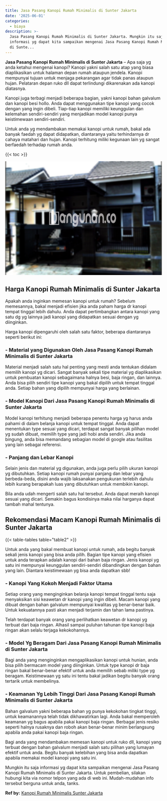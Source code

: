 ```yaml
---
title: Jasa Pasang Kanopi Rumah Minimalis di Sunter Jakarta
date: '2025-06-01'
categories:
  - biaya
description: >-
  Jasa Pasang Kanopi Rumah Minimalis di Sunter Jakarta. Mungkin itu saja
  informasi yg dapat kita sampaikan mengenai Jasa Pasang Kanopi Rumah Minimalis
  di Sunte...
---
```


**Jasa Pasang Kanopi Rumah Minimalis di Sunter Jakarta** – Apa saja yg anda ketahui mengenai kanopi? Kanopi yakni salah satu atap yang biasa diaplikasikan untuk halaman depan rumah ataupun jendela. Kanopi mempunyai tujuan untuk menjaga pekarangan agar tidak panas ataupun hujan. Pelataran depan ruko dll dapat terlindungi dikarenakan ada kanopi diatasnya.

Kanopi juga terbagi menjadi beberapa bagian, yakni kanopi bahan galvalum dan kanopi besi hollo. Anda dapat menggunakan tipe kanopi yang cocok dengan yang ingin dibeli. Tiap-tiap kanopi memiliki keunggulan dan kelemahan sendiri-sendiri yang menjadikan model kanopi punya keistimewaan sendiri-sendiri.

Untuk anda yg mendambakan memakai kanopi untuk rumah, bakal ada banyak faedah yg dapat didapatkan, diantaranya yaitu terhindarnya dr cahaya matahari dan hujan. Kanopi terhitung miliki kegunaan lain yg sangat berfaedah terhadap rumah anda.

{{< toc >}}

![Jasa Pasang Kanopi Rumah Minimalis di Sunter Jakarta](/images/harga-kanopi-minimalis-50.png)

## Harga Kanopi Rumah Minimalis di Sunter Jakarta

Apakah anda inginkan memesan kanopi untuk rumah? Sebelum memesannya, bakal menjadi efisien jika anda paham harga dr kanopi tempat tinggal lebih dahulu. Anda dapat pertimbangkan antara kanopi yang satu dg yg lainnya jadi kanopi yang didapatkan sesuai dengan yg diinginkan.

Harga kanopi dipengaruhi oleh salah satu faktor, beberapa diantaranya seperti berikut ini:

### \- Material yang Digunakan Oleh Jasa Pasang Kanopi Rumah Minimalis di Sunter Jakarta

Material menjadi salah satu hal penting yang mesti anda tentukan didalam memilih kanopi yg dicari. Sangat banyak sekali tipe material yg diaplikasikan untuk pembuatan kanopi sebagaimana halnya besi, baja ringan, dan lainnya. Anda bisa pilih sendiri tipe kanopi yang bakal dipilih untuk tempat tinggal anda. Setiap bahan yang dipilih mempunyai harga yang berlainan.

### \- Model Kanopi Dari Jasa Pasang Kanopi Rumah Minimalis di Sunter Jakarta

Model kanopi terhitung menjadi beberapa penentu harga yg harus anda pahami di dalam belanja kanopi untuk tempat tinggal. Anda dapat menentukan type sesuai yang dicari, terdapat sangat banyak pilihan model yg sudah dibuat, memilih type yang jadi hobi anda sendiri. Jika anda bingung, anda bisa memandang sebagian model di google atau fasilitas yang lain sebagai referensi.

### \- Panjang dan Lebar Kanopi

Selain jenis dan material yg digunakan, anda juga perlu pilih ukuran kanopi yg dibutuhkan. Setiap kanopi rumah punyai panjang dan lebar yang berbeda-beda, disini anda wajib laksanakan pengukuran terlebih dahulu lebih kurang berapakah luas yang dibutuhkan untuk membikin kanopi.

Bila anda udah mengerti salah satu hal tersebut. Anda dapat meraih kanopi sesuai yang dicari. Semakin bagus kondisinya maka nilai harganya dapat tambah mahal tentunya.

## Rekomendasi Macam Kanopi Rumah Minimalis di Sunter Jakarta

{{< table-tables table="table2" >}}

Untuk anda yang bakal membuat kanopi untuk rumah, ada begitu banyak sekali jenis kanopi yang bisa anda pilih. Bagian tipe kanopi yang efisien untuk anda terapkan adalah kanopi dari bahan baja ringan. Jenis kanopi yg satu ini mempunyai keunggulan sendiri-sendiri dibandingkan dengan bahan yang lain. Diantara keistimewaan yg bisa anda dapatkan sbb!

### \- Kanopi Yang Kokoh Menjadi Faktor Utama

Setiap orang yang menginginkan belanja kanopi tempat tinggal tentu saja menyaksikan sisi keawetan dr kanopi yang ingin dibeli. Macam kanopi yang dibuat dengan bahan galvalum mempunyai kwalitas yg benar-benar baik. Untuk kekuatannya pasti akan menjadi terjamin dan tahan lama pastinya.

Telah terdapat banyak orang yang perlihatkan keawetan dr kanopi yg terbuat dari baja ringan. Alhasil sampai puluhan tahunan tipe kanopi baja ringan akan selalu terjaga kekokohannya.

### \- Model Yg Beragam Dari Jasa Pasang Kanopi Rumah Minimalis di Sunter Jakarta

Bagi anda yang menginginkan mengaplikasikan kanopi untuk hunian, anda bisa pilih bermacam model yang diinginkan. Untuk type kanopi dr baja ringan bakal benar-benar efektif untuk anda memilih sebab miliki type yg beragam. Keistimewaan yg satu ini tentu bakal jadikan begitu banyak orang tertarik untuk membelinya.

### \- Keamanan Yg Lebih Tinggi Dari Jasa Pasang Kanopi Rumah Minimalis di Sunter Jakarta

Bahan galvalum yakni beberapa bahan yg punya kekokohan tingkat tinggi, untuk keamanannya telah tidak dikhawatirkan lagi. Anda bakal memperoleh keamanan yg bagus apabila pakai kanopi baja ringan. Berbagai jenis resiko seperti halnya rusaknya dan roboh akan benar-benar minim berlangsung apabila anda pakai kanopi baja ringan.

Bagi anda yang mendambakan memesan kanopi untuk ruko dll, kanopi yang terbuat dengan bahan galvalum menjadi salah satu pilihan yang lumayan efektif untuk anda. Begitu banyak kelebihan yang bisa anda dapatkan apabila memakai model kanopi yang satu ini.

Mungkin itu saja informasi yg dapat kita sampaikan mengenai Jasa Pasang Kanopi Rumah Minimalis di Sunter Jakarta. Untuk pembelian, silakan hubungi kita via nomor telpon yang ada di web ini. Mudah-mudahan info tersebut berguna untuk anda, tanks.

**Ref by:**  [Kanopi Rumah Minimalis Sunter Jakarta](https://id.wikipedia.org/wiki/Kanopi)
